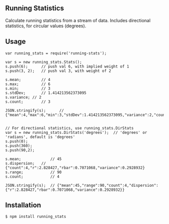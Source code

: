 Running Statistics
------------------

Calculate running statistics from a stream of data. Includes directional statistics, for circular values (degrees).

## Usage

```
var running_stats = require('running-stats');

var s = new running_stats.Stats();
s.push(6);		// push val 6, with implied weight of 1
s.push(3, 2);	// push val 3, with weight of 2

s.mean; 		// 4
s.max;			// 6
s.min;			// 3
s.stdDev;		// 1.414213562373095
s.variance;	// 2
s.count;		// 3

JSON.stringify(s);		// {"mean":4,"max":6,"min":3,"stdDev":1.414213562373095,"variance":2,"count":3}


// For directional statistics, use running_stats.DirStats
var s = new running_stats.DirStats('degrees');	// 'degrees' or 'radians', default is 'degrees'
s.push(0);
s.push(360);
s.push(90,2);

s.mean;				// 45
s.dispersion;	// {"count":4,"r":2.828427,"rbar":0.7071068,"variance":0.2928932}
s.range;			// 90
s.count;			// 4

JSON.stringify(s);	// {"mean":45,"range":90,"count":4,"dispersion":{"r":2.828427,"rbar":0.7071068,"variance":0.2928932}}
```

## Installation

```
$ npm install running_stats
```

